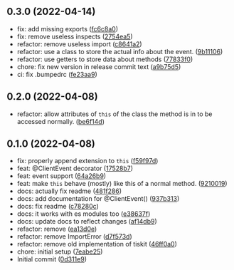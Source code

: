 ## 0.3.0 (2022-04-14)

* fix: add missing exports ([fc6c8a0](https://github.com/tiscordlib/tiskit/commit/fc6c8a0))
* fix: remove useless inspects ([2754ea5](https://github.com/tiscordlib/tiskit/commit/2754ea5))
* refactor: remove useless import ([c8641a2](https://github.com/tiscordlib/tiskit/commit/c8641a2))
* refactor: use a class to store the actual info about the event. ([9b11106](https://github.com/tiscordlib/tiskit/commit/9b11106))
* refactor: use getters to store data about methods ([77833f0](https://github.com/tiscordlib/tiskit/commit/77833f0))
* chore: fix new version in release commit text ([a9b75d5](https://github.com/tiscordlib/tiskit/commit/a9b75d5))
* ci: fix .bumpedrc ([fe23aa9](https://github.com/tiscordlib/tiskit/commit/fe23aa9))



## 0.2.0 (2022-04-08)

* refactor: allow attributes of `this` of the class the method is in to be accessed normally. ([be6f14d](https://github.com/tiscordlib/tiskit/commit/be6f14d))



## 0.1.0 (2022-04-08)

* fix: properly append extension to `this` ([f59f97d](https://github.com/tiscordlib/tiskit/commit/f59f97d))
* feat: @ClientEvent decorator ([17528b7](https://github.com/tiscordlib/tiskit/commit/17528b7))
* feat: event support ([64a26b9](https://github.com/tiscordlib/tiskit/commit/64a26b9))
* feat: make `this` behave (mostly) like this of a normal method. ([9210019](https://github.com/tiscordlib/tiskit/commit/9210019))
* docs: actually fix readme ([481f286](https://github.com/tiscordlib/tiskit/commit/481f286))
* docs: add documentation for @ClientEvent() ([937b313](https://github.com/tiscordlib/tiskit/commit/937b313))
* docs: fix readme ([c78280c](https://github.com/tiscordlib/tiskit/commit/c78280c))
* docs: it works with es modules too ([e38637f](https://github.com/tiscordlib/tiskit/commit/e38637f))
* docs: update  docs to reflect changes ([af14db9](https://github.com/tiscordlib/tiskit/commit/af14db9))
* refactor: remove ([ea13d0e](https://github.com/tiscordlib/tiskit/commit/ea13d0e))
* refactor: remove ImportError ([d7f573d](https://github.com/tiscordlib/tiskit/commit/d7f573d))
* refactor: remove old implementation of tiskit ([46ff0a0](https://github.com/tiscordlib/tiskit/commit/46ff0a0))
* chore: initial setup ([7eabe25](https://github.com/tiscordlib/tiskit/commit/7eabe25))
* Initial commit ([0d311e9](https://github.com/tiscordlib/tiskit/commit/0d311e9))



